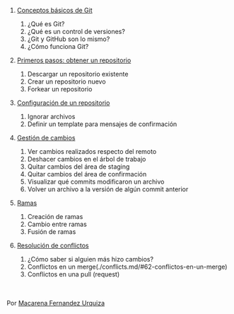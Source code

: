 1. [Conceptos básicos de Git](./basic-concepts.md)
   1. ¿Qué es Git?
   2. ¿Qué es un control de versiones?
   3. ¿Git y GitHub son lo mismo?
   4. ¿Cómo funciona Git?
  
2. [Primeros pasos: obtener un repositorio](./first-steps.md)
   1. Descargar un repositorio existente
   2. Crear un repositorio nuevo
   3. Forkear un repositorio

3. [Configuración de un repositorio](./config.md)
   1. Ignorar archivos
   2. Definir un template para mensajes de confirmación

4. [Gestión de cambios](./changes.md)
   1. Ver cambios realizados respecto del remoto
   2. Deshacer cambios en el árbol de trabajo
   3. Quitar cambios del área de staging
   4. Quitar cambios del área de confirmación
   5. Visualizar qué commits modificaron un archivo
   6. Volver un archivo a la versión de algún commit anterior

5. [Ramas](./branches.md)
   1. Creación de ramas
   2. Cambio entre ramas
   3. Fusión de ramas

6. [Resolución de conflictos](./conflicts.md)
   1. ¿Cómo saber si alguien más hizo cambios?
   2. Conflictos en un merge(./conflicts.md/#62-conflictos-en-un-merge)
   3. Conflictos en una pull (request)
<br/><br/><br/>

Por [Macarena Fernandez Urquiza](https://www.linkedin.com/in/m-fernandez-urquiza/)